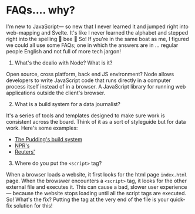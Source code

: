 # FAQs.... why?

I'm new to JavaScript— so new that I never learned it and jumped right into web-mapping and Svelte. It's like I never learned the alphabet and stepped right into the spelling 🐝 bee 🐝
So! If you're in the same boat as me, I figured we could all use some FAQs; one in which the answers are in ... regular people English and not full of more tech jargon!

1. What's the dealio with Node? What is it?

Open source, cross platform, back end JS environment? Node allows developers to write JavaScript code that runs directly in a computer process itself instead of in a browser. A JavaScript library for running web applications outside the client's browser.

2. What is a build system for a data journalist?

It's a series of tools and templates designed to make sure work is consistent across the board. Think of it as a sort of styleguide but for data work. 
Here's some examples:
- [The Pudding's build system](https://github.com/the-pudding/starter)
- [NPR's](https://github.com/nprapps/dailygraphics)
- [Reuters'](https://reuters-graphics.github.io/graphics-svelte-components/)

3. Where do you put the `<script>` tag?

When a browser loads a website, it first looks for the html page `index.html` page. When the browswer encounters a `<script>` tag, it looks for the other external file and executes it. This can cause a bad, slower user experience— because the website stops loading until all the script tags are executed. So! What's the fix? Putting the tag at the very end of the file is your quick-fix solution for this!